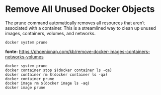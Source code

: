 # Remove All Unused Docker Objects

The prune command automatically removes all resources that aren’t associated with a container. This is a streamlined way to clean up unused images, containers, volumes, and networks.

    docker system prune

__fonte:__ https://phoenixnap.com/kb/remove-docker-images-containers-networks-volumes


    docker system prune 
    docker container stop $(docker container ls -qa)
    docker container rm $(docker container ls -qa)
    docker container prune
    docker image rm $(docker image ls -aq)
    docker image prune 